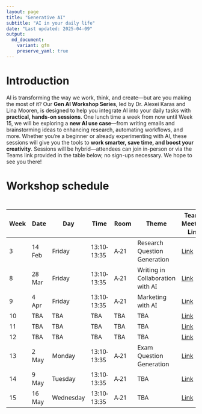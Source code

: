 ```yaml
---
layout: page
title: "Generative AI"
subtitle: "AI in your daily life"
date: "Last updated: 2025-04-09"
output:
  md_document:
    variant: gfm
    preserve_yaml: true
---
```


# Introduction

AI is transforming the way we work, think, and create—but are you making
the most of it? Our **Gen AI Workshop Series**, led by Dr. Alexei Karas
and Lina Mooren, is designed to help you integrate AI into your daily
tasks with **practical, hands-on sessions**. One lunch time a week from
now until Week 15, we will be exploring a **new AI use case**—from
writing emails and brainstorming ideas to enhancing research, automating
workflows, and more. Whether you’re a beginner or already experimenting
with AI, these sessions will give you the tools to **work smarter, save
time, and boost your creativity**. Sessions will be hybrid—attendees can
join in-person or via the Teams link provided in the table below, no
sign-ups necessary. We hope to see you there!

# Workshop schedule

<div id="vlfddjzykq" style="padding-left:0px;padding-right:0px;padding-top:10px;padding-bottom:10px;overflow-x:auto;overflow-y:auto;width:auto;height:auto;">
<style>#vlfddjzykq table {
  font-family: system-ui, 'Segoe UI', Roboto, Helvetica, Arial, sans-serif, 'Apple Color Emoji', 'Segoe UI Emoji', 'Segoe UI Symbol', 'Noto Color Emoji';
  -webkit-font-smoothing: antialiased;
  -moz-osx-font-smoothing: grayscale;
}
&#10;#vlfddjzykq thead, #vlfddjzykq tbody, #vlfddjzykq tfoot, #vlfddjzykq tr, #vlfddjzykq td, #vlfddjzykq th {
  border-style: none;
}
&#10;#vlfddjzykq p {
  margin: 0;
  padding: 0;
}
&#10;#vlfddjzykq .gt_table {
  display: table;
  border-collapse: collapse;
  line-height: normal;
  margin-left: auto;
  margin-right: auto;
  color: #333333;
  font-size: 16px;
  font-weight: normal;
  font-style: normal;
  background-color: #FFFFFF;
  width: auto;
  border-top-style: solid;
  border-top-width: 2px;
  border-top-color: #A8A8A8;
  border-right-style: none;
  border-right-width: 2px;
  border-right-color: #D3D3D3;
  border-bottom-style: solid;
  border-bottom-width: 2px;
  border-bottom-color: #A8A8A8;
  border-left-style: none;
  border-left-width: 2px;
  border-left-color: #D3D3D3;
}
&#10;#vlfddjzykq .gt_caption {
  padding-top: 4px;
  padding-bottom: 4px;
}
&#10;#vlfddjzykq .gt_title {
  color: #333333;
  font-size: 125%;
  font-weight: initial;
  padding-top: 4px;
  padding-bottom: 4px;
  padding-left: 5px;
  padding-right: 5px;
  border-bottom-color: #FFFFFF;
  border-bottom-width: 0;
}
&#10;#vlfddjzykq .gt_subtitle {
  color: #333333;
  font-size: 85%;
  font-weight: initial;
  padding-top: 3px;
  padding-bottom: 5px;
  padding-left: 5px;
  padding-right: 5px;
  border-top-color: #FFFFFF;
  border-top-width: 0;
}
&#10;#vlfddjzykq .gt_heading {
  background-color: #FFFFFF;
  text-align: center;
  border-bottom-color: #FFFFFF;
  border-left-style: none;
  border-left-width: 1px;
  border-left-color: #D3D3D3;
  border-right-style: none;
  border-right-width: 1px;
  border-right-color: #D3D3D3;
}
&#10;#vlfddjzykq .gt_bottom_border {
  border-bottom-style: solid;
  border-bottom-width: 2px;
  border-bottom-color: #D3D3D3;
}
&#10;#vlfddjzykq .gt_col_headings {
  border-top-style: solid;
  border-top-width: 2px;
  border-top-color: #D3D3D3;
  border-bottom-style: solid;
  border-bottom-width: 2px;
  border-bottom-color: #D3D3D3;
  border-left-style: none;
  border-left-width: 1px;
  border-left-color: #D3D3D3;
  border-right-style: none;
  border-right-width: 1px;
  border-right-color: #D3D3D3;
}
&#10;#vlfddjzykq .gt_col_heading {
  color: #333333;
  background-color: #FFFFFF;
  font-size: 100%;
  font-weight: normal;
  text-transform: inherit;
  border-left-style: none;
  border-left-width: 1px;
  border-left-color: #D3D3D3;
  border-right-style: none;
  border-right-width: 1px;
  border-right-color: #D3D3D3;
  vertical-align: bottom;
  padding-top: 5px;
  padding-bottom: 6px;
  padding-left: 5px;
  padding-right: 5px;
  overflow-x: hidden;
}
&#10;#vlfddjzykq .gt_column_spanner_outer {
  color: #333333;
  background-color: #FFFFFF;
  font-size: 100%;
  font-weight: normal;
  text-transform: inherit;
  padding-top: 0;
  padding-bottom: 0;
  padding-left: 4px;
  padding-right: 4px;
}
&#10;#vlfddjzykq .gt_column_spanner_outer:first-child {
  padding-left: 0;
}
&#10;#vlfddjzykq .gt_column_spanner_outer:last-child {
  padding-right: 0;
}
&#10;#vlfddjzykq .gt_column_spanner {
  border-bottom-style: solid;
  border-bottom-width: 2px;
  border-bottom-color: #D3D3D3;
  vertical-align: bottom;
  padding-top: 5px;
  padding-bottom: 5px;
  overflow-x: hidden;
  display: inline-block;
  width: 100%;
}
&#10;#vlfddjzykq .gt_spanner_row {
  border-bottom-style: hidden;
}
&#10;#vlfddjzykq .gt_group_heading {
  padding-top: 8px;
  padding-bottom: 8px;
  padding-left: 5px;
  padding-right: 5px;
  color: #333333;
  background-color: #FFFFFF;
  font-size: 100%;
  font-weight: initial;
  text-transform: inherit;
  border-top-style: solid;
  border-top-width: 2px;
  border-top-color: #D3D3D3;
  border-bottom-style: solid;
  border-bottom-width: 2px;
  border-bottom-color: #D3D3D3;
  border-left-style: none;
  border-left-width: 1px;
  border-left-color: #D3D3D3;
  border-right-style: none;
  border-right-width: 1px;
  border-right-color: #D3D3D3;
  vertical-align: middle;
  text-align: left;
}
&#10;#vlfddjzykq .gt_empty_group_heading {
  padding: 0.5px;
  color: #333333;
  background-color: #FFFFFF;
  font-size: 100%;
  font-weight: initial;
  border-top-style: solid;
  border-top-width: 2px;
  border-top-color: #D3D3D3;
  border-bottom-style: solid;
  border-bottom-width: 2px;
  border-bottom-color: #D3D3D3;
  vertical-align: middle;
}
&#10;#vlfddjzykq .gt_from_md > :first-child {
  margin-top: 0;
}
&#10;#vlfddjzykq .gt_from_md > :last-child {
  margin-bottom: 0;
}
&#10;#vlfddjzykq .gt_row {
  padding-top: 8px;
  padding-bottom: 8px;
  padding-left: 5px;
  padding-right: 5px;
  margin: 10px;
  border-top-style: solid;
  border-top-width: 1px;
  border-top-color: #D3D3D3;
  border-left-style: none;
  border-left-width: 1px;
  border-left-color: #D3D3D3;
  border-right-style: none;
  border-right-width: 1px;
  border-right-color: #D3D3D3;
  vertical-align: middle;
  overflow-x: hidden;
}
&#10;#vlfddjzykq .gt_stub {
  color: #333333;
  background-color: #FFFFFF;
  font-size: 100%;
  font-weight: initial;
  text-transform: inherit;
  border-right-style: solid;
  border-right-width: 2px;
  border-right-color: #D3D3D3;
  padding-left: 5px;
  padding-right: 5px;
}
&#10;#vlfddjzykq .gt_stub_row_group {
  color: #333333;
  background-color: #FFFFFF;
  font-size: 100%;
  font-weight: initial;
  text-transform: inherit;
  border-right-style: solid;
  border-right-width: 2px;
  border-right-color: #D3D3D3;
  padding-left: 5px;
  padding-right: 5px;
  vertical-align: top;
}
&#10;#vlfddjzykq .gt_row_group_first td {
  border-top-width: 2px;
}
&#10;#vlfddjzykq .gt_row_group_first th {
  border-top-width: 2px;
}
&#10;#vlfddjzykq .gt_summary_row {
  color: #333333;
  background-color: #FFFFFF;
  text-transform: inherit;
  padding-top: 8px;
  padding-bottom: 8px;
  padding-left: 5px;
  padding-right: 5px;
}
&#10;#vlfddjzykq .gt_first_summary_row {
  border-top-style: solid;
  border-top-color: #D3D3D3;
}
&#10;#vlfddjzykq .gt_first_summary_row.thick {
  border-top-width: 2px;
}
&#10;#vlfddjzykq .gt_last_summary_row {
  padding-top: 8px;
  padding-bottom: 8px;
  padding-left: 5px;
  padding-right: 5px;
  border-bottom-style: solid;
  border-bottom-width: 2px;
  border-bottom-color: #D3D3D3;
}
&#10;#vlfddjzykq .gt_grand_summary_row {
  color: #333333;
  background-color: #FFFFFF;
  text-transform: inherit;
  padding-top: 8px;
  padding-bottom: 8px;
  padding-left: 5px;
  padding-right: 5px;
}
&#10;#vlfddjzykq .gt_first_grand_summary_row {
  padding-top: 8px;
  padding-bottom: 8px;
  padding-left: 5px;
  padding-right: 5px;
  border-top-style: double;
  border-top-width: 6px;
  border-top-color: #D3D3D3;
}
&#10;#vlfddjzykq .gt_last_grand_summary_row_top {
  padding-top: 8px;
  padding-bottom: 8px;
  padding-left: 5px;
  padding-right: 5px;
  border-bottom-style: double;
  border-bottom-width: 6px;
  border-bottom-color: #D3D3D3;
}
&#10;#vlfddjzykq .gt_striped {
  background-color: rgba(128, 128, 128, 0.05);
}
&#10;#vlfddjzykq .gt_table_body {
  border-top-style: solid;
  border-top-width: 2px;
  border-top-color: #D3D3D3;
  border-bottom-style: solid;
  border-bottom-width: 2px;
  border-bottom-color: #D3D3D3;
}
&#10;#vlfddjzykq .gt_footnotes {
  color: #333333;
  background-color: #FFFFFF;
  border-bottom-style: none;
  border-bottom-width: 2px;
  border-bottom-color: #D3D3D3;
  border-left-style: none;
  border-left-width: 2px;
  border-left-color: #D3D3D3;
  border-right-style: none;
  border-right-width: 2px;
  border-right-color: #D3D3D3;
}
&#10;#vlfddjzykq .gt_footnote {
  margin: 0px;
  font-size: 90%;
  padding-top: 4px;
  padding-bottom: 4px;
  padding-left: 5px;
  padding-right: 5px;
}
&#10;#vlfddjzykq .gt_sourcenotes {
  color: #333333;
  background-color: #FFFFFF;
  border-bottom-style: none;
  border-bottom-width: 2px;
  border-bottom-color: #D3D3D3;
  border-left-style: none;
  border-left-width: 2px;
  border-left-color: #D3D3D3;
  border-right-style: none;
  border-right-width: 2px;
  border-right-color: #D3D3D3;
}
&#10;#vlfddjzykq .gt_sourcenote {
  font-size: 90%;
  padding-top: 4px;
  padding-bottom: 4px;
  padding-left: 5px;
  padding-right: 5px;
}
&#10;#vlfddjzykq .gt_left {
  text-align: left;
}
&#10;#vlfddjzykq .gt_center {
  text-align: center;
}
&#10;#vlfddjzykq .gt_right {
  text-align: right;
  font-variant-numeric: tabular-nums;
}
&#10;#vlfddjzykq .gt_font_normal {
  font-weight: normal;
}
&#10;#vlfddjzykq .gt_font_bold {
  font-weight: bold;
}
&#10;#vlfddjzykq .gt_font_italic {
  font-style: italic;
}
&#10;#vlfddjzykq .gt_super {
  font-size: 65%;
}
&#10;#vlfddjzykq .gt_footnote_marks {
  font-size: 75%;
  vertical-align: 0.4em;
  position: initial;
}
&#10;#vlfddjzykq .gt_asterisk {
  font-size: 100%;
  vertical-align: 0;
}
&#10;#vlfddjzykq .gt_indent_1 {
  text-indent: 5px;
}
&#10;#vlfddjzykq .gt_indent_2 {
  text-indent: 10px;
}
&#10;#vlfddjzykq .gt_indent_3 {
  text-indent: 15px;
}
&#10;#vlfddjzykq .gt_indent_4 {
  text-indent: 20px;
}
&#10;#vlfddjzykq .gt_indent_5 {
  text-indent: 25px;
}
&#10;#vlfddjzykq .katex-display {
  display: inline-flex !important;
  margin-bottom: 0.75em !important;
}
&#10;#vlfddjzykq div.Reactable > div.rt-table > div.rt-thead > div.rt-tr.rt-tr-group-header > div.rt-th-group:after {
  height: 0px !important;
}
</style>
<table class="gt_table" data-quarto-disable-processing="false" data-quarto-bootstrap="false">
  <thead>
    <tr class="gt_col_headings">
      <th class="gt_col_heading gt_columns_bottom_border gt_right" rowspan="1" colspan="1" scope="col" id="Week">Week</th>
      <th class="gt_col_heading gt_columns_bottom_border gt_left" rowspan="1" colspan="1" scope="col" id="Date">Date</th>
      <th class="gt_col_heading gt_columns_bottom_border gt_left" rowspan="1" colspan="1" scope="col" id="Day">Day</th>
      <th class="gt_col_heading gt_columns_bottom_border gt_left" rowspan="1" colspan="1" scope="col" id="Time">Time</th>
      <th class="gt_col_heading gt_columns_bottom_border gt_left" rowspan="1" colspan="1" scope="col" id="Room">Room</th>
      <th class="gt_col_heading gt_columns_bottom_border gt_left" rowspan="1" colspan="1" scope="col" id="Theme">Theme</th>
      <th class="gt_col_heading gt_columns_bottom_border gt_center" rowspan="1" colspan="1" scope="col" id="Teams-Meeting-Link">Teams Meeting Link</th>
    </tr>
  </thead>
  <tbody class="gt_table_body">
    <tr><td headers="Week" class="gt_row gt_right">3</td>
<td headers="Date" class="gt_row gt_left">14 Feb</td>
<td headers="Day" class="gt_row gt_left">Friday</td>
<td headers="Time" class="gt_row gt_left">13:10-13:35</td>
<td headers="Room" class="gt_row gt_left">A-21</td>
<td headers="Theme" class="gt_row gt_left">Research Question Generation</td>
<td headers="Teams Meeting Link" class="gt_row gt_center"><a href="https://teams.microsoft.com/l/meetup-join/19%3ameeting_Y2FkM2FmOWEtNzAwOS00MWFkLWI3YjEtODY0MTc5NzNjYTNl%40thread.v2/0?context=%7b%22Tid%22%3a%2263817156-fe48-40a1-8277-19db53d4dc59%22%2c%22Oid%22%3a%22990a9d0c-2360-44a5-a12a-7400af696e17%22%7d">Link</a></td></tr>
    <tr><td headers="Week" class="gt_row gt_right">8</td>
<td headers="Date" class="gt_row gt_left">28 Mar</td>
<td headers="Day" class="gt_row gt_left">Friday</td>
<td headers="Time" class="gt_row gt_left">13:10-13:35</td>
<td headers="Room" class="gt_row gt_left">A-21</td>
<td headers="Theme" class="gt_row gt_left">Writing in Collaboration with AI</td>
<td headers="Teams Meeting Link" class="gt_row gt_center"><a href="https://teams.microsoft.com/l/meetup-join/19%3ameeting_ZjExNWYyMjUtYmU3OS00NjZmLWIwNTYtZmVjMDk4ODM5NDJh%40thread.v2/0?context=%7b%22Tid%22%3a%2263817156-fe48-40a1-8277-19db53d4dc59%22%2c%22Oid%22%3a%22990a9d0c-2360-44a5-a12a-7400af696e17%22%7d">Link</a></td></tr>
    <tr><td headers="Week" class="gt_row gt_right">9</td>
<td headers="Date" class="gt_row gt_left">4 Apr</td>
<td headers="Day" class="gt_row gt_left">Friday</td>
<td headers="Time" class="gt_row gt_left">13:10-13:35</td>
<td headers="Room" class="gt_row gt_left">A-21</td>
<td headers="Theme" class="gt_row gt_left">Marketing with AI</td>
<td headers="Teams Meeting Link" class="gt_row gt_center"><a href="https://teams.microsoft.com/l/meetup-join/19%3ameeting_ZGExYTEyNDEtOTdlOS00NDdhLWE2ZDQtNjEyODdhNDZiNTg3%40thread.v2/0?context=%7b%22Tid%22%3a%2263817156-fe48-40a1-8277-19db53d4dc59%22%2c%22Oid%22%3a%22990a9d0c-2360-44a5-a12a-7400af696e17%22%7d">Link</a></td></tr>
    <tr><td headers="Week" class="gt_row gt_right">10</td>
<td headers="Date" class="gt_row gt_left">TBA</td>
<td headers="Day" class="gt_row gt_left">TBA</td>
<td headers="Time" class="gt_row gt_left">TBA</td>
<td headers="Room" class="gt_row gt_left">TBA</td>
<td headers="Theme" class="gt_row gt_left">TBA</td>
<td headers="Teams Meeting Link" class="gt_row gt_center"><a href="">Link</a></td></tr>
    <tr><td headers="Week" class="gt_row gt_right">11</td>
<td headers="Date" class="gt_row gt_left">TBA</td>
<td headers="Day" class="gt_row gt_left">TBA</td>
<td headers="Time" class="gt_row gt_left">TBA</td>
<td headers="Room" class="gt_row gt_left">TBA</td>
<td headers="Theme" class="gt_row gt_left">TBA</td>
<td headers="Teams Meeting Link" class="gt_row gt_center"><a href="">Link</a></td></tr>
    <tr><td headers="Week" class="gt_row gt_right">12</td>
<td headers="Date" class="gt_row gt_left">TBA</td>
<td headers="Day" class="gt_row gt_left">TBA</td>
<td headers="Time" class="gt_row gt_left">TBA</td>
<td headers="Room" class="gt_row gt_left">TBA</td>
<td headers="Theme" class="gt_row gt_left">TBA</td>
<td headers="Teams Meeting Link" class="gt_row gt_center"><a href="">Link</a></td></tr>
    <tr><td headers="Week" class="gt_row gt_right">13</td>
<td headers="Date" class="gt_row gt_left">2 May</td>
<td headers="Day" class="gt_row gt_left">Monday</td>
<td headers="Time" class="gt_row gt_left">13:10-13:35</td>
<td headers="Room" class="gt_row gt_left">A-21</td>
<td headers="Theme" class="gt_row gt_left">Exam Question Generation</td>
<td headers="Teams Meeting Link" class="gt_row gt_center"><a href="https://teams.microsoft.com/l/meetup-join/19%3ameeting_MTMxODBlNmItMjVkOS00Yzg2LTg4MzMtNWFjMTE2Yzc3ZDAy%40thread.v2/0?context=%7b%22Tid%22%3a%2263817156-fe48-40a1-8277-19db53d4dc59%22%2c%22Oid%22%3a%22990a9d0c-2360-44a5-a12a-7400af696e17%22%7d">Link</a></td></tr>
    <tr><td headers="Week" class="gt_row gt_right">14</td>
<td headers="Date" class="gt_row gt_left">9 May</td>
<td headers="Day" class="gt_row gt_left">Tuesday</td>
<td headers="Time" class="gt_row gt_left">13:10-13:35</td>
<td headers="Room" class="gt_row gt_left">A-21</td>
<td headers="Theme" class="gt_row gt_left">TBA</td>
<td headers="Teams Meeting Link" class="gt_row gt_center"><a href="">Link</a></td></tr>
    <tr><td headers="Week" class="gt_row gt_right">15</td>
<td headers="Date" class="gt_row gt_left">16 May</td>
<td headers="Day" class="gt_row gt_left">Wednesday</td>
<td headers="Time" class="gt_row gt_left">13:10-13:35</td>
<td headers="Room" class="gt_row gt_left">A-21</td>
<td headers="Theme" class="gt_row gt_left">TBA</td>
<td headers="Teams Meeting Link" class="gt_row gt_center"><a href="">Link</a></td></tr>
  </tbody>
  &#10;  
</table>
</div>
